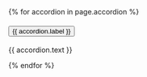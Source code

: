 
<div class="usa-accordion">
    {% for accordion in page.accordion %}
      <h4 class="usa-accordion__heading">
        <button class="usa-accordion__button"
          aria-expanded="false"
          aria-controls="{{ accordion.number }}">
          {{ accordion.label }}
        </button>
      </h4>
      <div id="{{ accordion.number }}" class="usa-accordion__content usa-prose">
        <p>{{ accordion.text }}</p>
      </div>
    {% endfor %}
</div>
